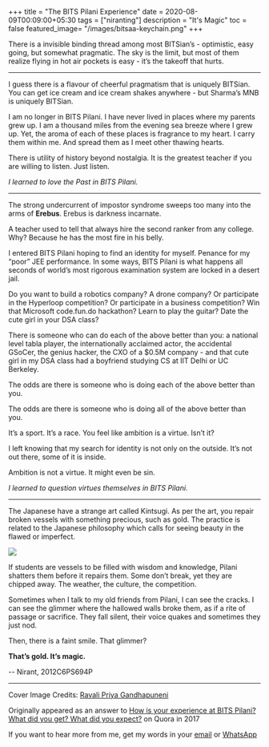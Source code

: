 +++
title = "The BITS Pilani Experience"
date = 2020-08-09T00:09:00+05:30
tags = ["niranting"]
description = "It's Magic"
toc = false
featured_image= "/images/bitsaa-keychain.png"
+++

There is a invisible binding thread among most BITSian’s - optimistic, easy going, but somewhat pragmatic. The sky is the limit, but most of them realize flying in hot air pockets is easy - it’s the takeoff that hurts.

---

I guess there is a flavour of cheerful pragmatism that is uniquely BITSian. You can get ice cream and ice cream shakes anywhere - but Sharma’s MNB is uniquely BITSian.

I am no longer in BITS Pilani. I have never lived in places where my parents grew up. I am a thousand miles from the evening sea breeze where I grew up. Yet, the aroma of each of these places is fragrance to my heart. I carry them within me. And spread them as I meet other thawing hearts.

There is utility of history beyond nostalgia. It is the greatest teacher if you are willing to listen. Just listen.

_I learned to love the Past in BITS Pilani._

---

The strong undercurrent of impostor syndrome sweeps too many into the arms of **Erebus**.
Erebus is darkness incarnate.

A teacher used to tell that always hire the second ranker from any college. Why? Because he has the most fire in his belly.

I entered BITS Pilani hoping to find an identity for myself. Penance for my “poor” JEE performance. In some ways, BITS Pilani is what happens all seconds of world’s most rigorous examination system are locked in a desert jail.

Do you want to build a robotics company? A drone company? Or participate in the Hyperloop competition? Or participate in a business competition? Win that Microsoft code.fun.do hackathon? Learn to play the guitar? Date the cute girl in your DSA class?

There is someone who can do each of the above better than you: a national level tabla player, the internationally acclaimed actor, the accidental GSoCer, the genius hacker, the CXO of a $0.5M company - and that cute girl in my DSA class had a boyfriend studying CS at IIT Delhi or UC Berkeley.

The odds are there is someone who is doing each of the above better than you.

The odds are there is someone who is doing all of the above better than you.

It’s a sport. It’s a race. You feel like ambition is a virtue. Isn’t it?

I left knowing that my search for identity is not only on the outside. It’s not out there, some of it is inside.

Ambition is not a virtue. It might even be sin.

_I learned to question virtues themselves in BITS Pilani._

---

The Japanese have a strange art called Kintsugi. As per the art, you repair broken vessels with something precious, such as gold. The practice is related to the Japanese philosophy which calls for seeing beauty in the flawed or imperfect.

![](/images/kintsugi.jpeg)

If students are vessels to be filled with wisdom and knowledge, Pilani shatters them before it repairs them. Some don’t break, yet they are chipped away. The weather, the culture, the competition.

Sometimes when I talk to my old friends from Pilani, I can see the cracks. I can see the glimmer where the hallowed walls broke them, as if a rite of passage or sacrifice. They fall silent, their voice quakes and sometimes they just nod.

Then, there is a faint smile.
That glimmer?

**That’s gold. It’s magic.**


-- Nirant, 2012C6PS694P

---

Cover Image Credits: [Ravali Priya Gandhapuneni](https://www.flickr.com/photos/ravalipriyag/14845672745)

Originally appeared as an answer to [How is your experience at BITS Pilani? What did you get? What did you expect?](https://www.quora.com//How-is-your-experience-at-BITS-Pilani-What-did-you-get-What-did-you-expect/answer/Nirant-Kasliwal/) on Quora in 2017


If you want to hear more from me, get my words in your [email](https://niranting.substack.com/) or [WhatsApp](https://bit.ly/niranting-wa-join)